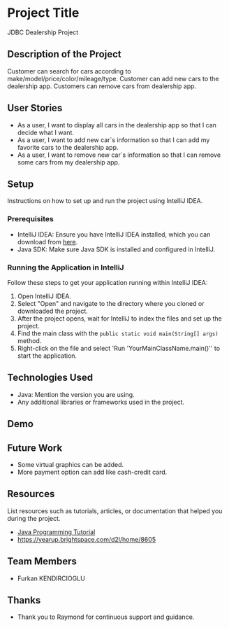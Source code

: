 # Project Title
JDBC Dealership Project

## Description of the Project

Customer can search for cars according to make/model/price/color/mileage/type.
Customer can add new cars to the dealership app.
Customers can remove cars from dealership app.
## User Stories

- As a user, I want to display all cars in the dealership app so that I can decide what I want.
- As a user, I want to add new car`s information so that I can add my favorite cars to the dealership app.
- As a user, I want to remove new car`s information so that I can remove some cars from my dealership app.

## Setup

Instructions on how to set up and run the project using IntelliJ IDEA.

### Prerequisites

- IntelliJ IDEA: Ensure you have IntelliJ IDEA installed, which you can download from [here](https://www.jetbrains.com/idea/download/).
- Java SDK: Make sure Java SDK is installed and configured in IntelliJ.

### Running the Application in IntelliJ

Follow these steps to get your application running within IntelliJ IDEA:

1. Open IntelliJ IDEA.
2. Select "Open" and navigate to the directory where you cloned or downloaded the project.
3. After the project opens, wait for IntelliJ to index the files and set up the project.
4. Find the main class with the `public static void main(String[] args)` method.
5. Right-click on the file and select 'Run 'YourMainClassName.main()'' to start the application.

## Technologies Used

- Java: Mention the version you are using.
- Any additional libraries or frameworks used in the project.

## Demo

## Future Work

- Some virtual graphics can be added.
- More payment option can add like cash-credit card.

## Resources

List resources such as tutorials, articles, or documentation that helped you during the project.

- [Java Programming Tutorial](https://www.w3schools.com/java/java_while_loop.asp)
- https://yearup.brightspace.com/d2l/home/8605

## Team Members

- Furkan KENDIRCIOGLU

## Thanks

- Thank you to Raymond for continuous support and guidance.